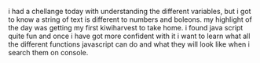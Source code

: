 i had a chellange today with understanding the different variables, but i got to know a string of text is different to numbers and boleons. my highlight of the day was getting my first kiwiharvest to take home. i found java script quite fun and once i have got more confident with it i want to learn what all the different functions javascript can do and what they will look like when i search them on console.
